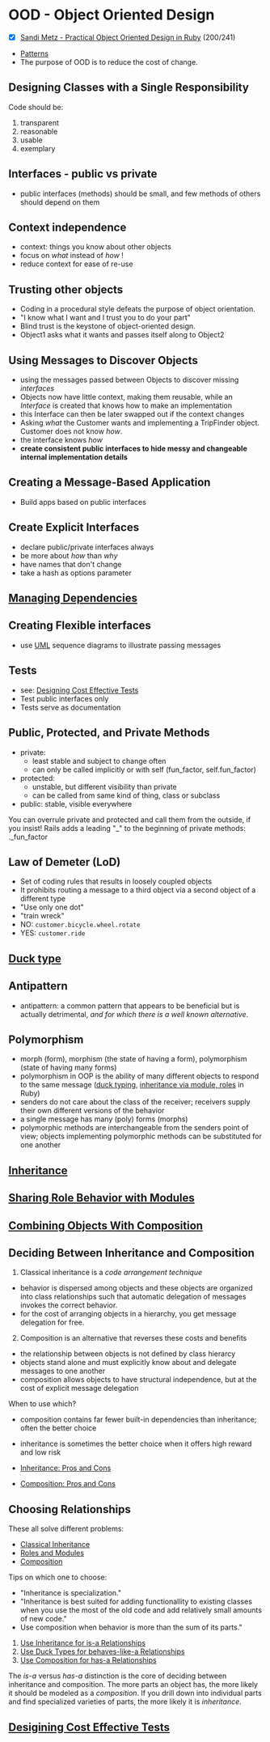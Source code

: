 # OOD - Object Oriented Design
- [x] [Sandi Metz - Practical Object Oriented Design in Ruby](https://www.poodr.com/) (200/241)
- [Patterns](/pages/patterns-pattern-languages)
- The purpose of OOD is to reduce the cost of change.

## Designing Classes with a Single Responsibility
Code should be:
1. transparent
2. reasonable
3. usable
4. exemplary

## Interfaces - public vs private
- public interfaces (methods) should be small, and few methods of others should depend on them

## Context independence
- context: things you know about other objects
- focus on _what_ instead of _how_ !
- reduce context for ease of re-use

## Trusting other objects
- Coding in a procedural style defeats the purpose of object orientation.
- "I know what I want and I trust you to do your part"
- Blind trust is the keystone of object-oriented design.
- Object1 asks what it wants and passes itself along to Object2

## Using Messages to Discover Objects
- using the messages passed between Objects to discover missing _interfaces_
- Objects now have little context, making them reusable, while an _Interface_ is created that knows how to make an implementation
- this Interface can then be later swapped out if the context changes
- Asking _what_ the Customer wants and implementing a TripFinder object. Customer does not know _how_.
- the interface knows _how_
- **create consistent public interfaces to hide messy and changeable internal implementation details**

## Creating a Message-Based Application
- Build apps based on public interfaces

## Create Explicit Interfaces
- declare public/private interfaces always
- be more about _how_ than _why_
- have names that don't change
- take a hash as options parameter

## [Managing Dependencies](/pages/ood-managing-dependencies)

## Creating Flexible interfaces
- use [UML](/pages/uml-unified-modeling-language-c4) sequence diagrams to illustrate passing messages

## Tests
- see: [Designing Cost Effective Tests](/pages/ood-designing-cost-effective-tests)
- Test public interfaces only
- Tests serve as documentation

## Public, Protected, and Private Methods
- private:
  - least stable and subject to change often
  - can only be called implicitly or with self (fun_factor, self.fun_factor)
- protected:
  - unstable, but different visibility than private
  - can be called from same kind of thing, class or subclass
- public: stable, visible everywhere

You can overrule private and protected and call them from the outside, if you insist!
Rails adds a leading "_" to the beginning of private methods: ._fun_factor

## Law of Demeter (LoD)
- Set of coding rules that results in loosely coupled objects
- It prohibits routing a message to a third object via a second object of a different type
- "Use only one dot"
- "train wreck"
- NO: `customer.bicycle.wheel.rotate`
- YES: `customer.ride`

## [Duck type](/pages/duck-type)

## Antipattern
- antipattern: a common pattern that appears to be beneficial but is actually detrimental, _and for which there is a well known alternative_.

## Polymorphism
- morph (form), morphism (the state of having a form), polymorphism (state of having many forms)
- polymorphism in OOP is the ability of many different objects to respond to the same message ([duck typing](/pages/duck-type), [inheritance via module, roles](/pages/ood-roles-modules) in Ruby)
- senders do not care about the class of the receiver; receivers supply their own different versions of the behavior
- a single message has many (poly) forms (morphs)
- polymorphic methods are interchangeable from the senders point of view; objects implementing polymorphic methods can be substituted for one another

## [Inheritance](/pages/ood-inheritance)

## [Sharing Role Behavior with Modules](/pages/ood-roles-modules)

## [Combining Objects With Composition](/pages/ood-composition)

## Deciding Between Inheritance and Composition
1. Classical inheritance is a _code arrangement technique_
- behavior is dispersed among objects and these objects are organized into class relationships
such that automatic delegation of messages invokes the correct behavior.
- for the cost of arranging objects in a hierarchy, you get message delegation for free.

2. Composition is an alternative that reverses these costs and benefits
- the relationship between objects is not defined by class hierarcy
- objects stand alone and must explicitly know about and delegate messages to one another
- composition allows objects to have structural independence, but at the cost of explicit message delegation

When to use which?
- composition contains far fewer built-in dependencies than inheritance; often the better choice
- inheritance is sometimes the better choice when it offers high reward and low risk

- [Inheritance: Pros and Cons](/pages/ood-inheritance#accepting-the-consequences-of-inheritance)
- [Composition: Pros and Cons](/pages/ood-composition#accepting-the-consequences-of-composition)

## Choosing Relationships
These all solve different problems:
- [Classical Inheritance](/pages/ood-inheritance)
- [Roles and Modules](/pages/ood-roles-modules)
- [Composition](/pages/ood-composition)

Tips on which one to choose:
- "Inheritance is specialization."
- "Inheritance is best suited for adding functionallity to existing classes
when you use the most of the old code and add relatively small amounts of new code."
- Use composition when behavior is more than the sum of its parts."

1. [Use Inheritance for is-a Relationships](/pages/ood-inheritance#use-inheritance-for-is-a-relationships)
2. [Use Duck Types for behaves-like-a Relationships](/pages/ood-roles-modules#use-duck-types-for-behaves-like-a-relationships)
3. [Use Composition for has-a Relationships](/pages/ood-composition#use-composition-for-has-a-relationships)

The _is-a_ versus _has-a_ distinction is the core of deciding between inheritance and composition.
The more parts an object has, the more likely it should be modeled as a _composition_.
If you drill down into individual parts and find specialized varieties of parts, the more likely it is _inheritance_.

## [Desigining Cost Effective Tests](/pages/ood-designing-cost-effective-tests)
